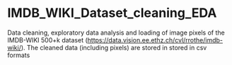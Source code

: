 # IMDB_WIKI_Dataset_cleaning_EDA
Data cleaning,  exploratory data  analysis and loading of image pixels of the IMDB-WIKI 500+k dataset (https://data.vision.ee.ethz.ch/cvl/rrothe/imdb-wiki/).  The cleaned data (including pixels) are stored in stored in csv formats
